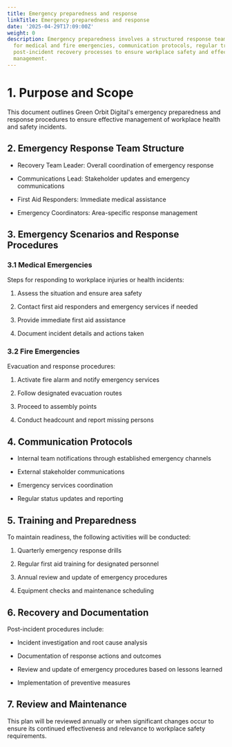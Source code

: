 ```yaml
---
title: Emergency preparedness and response
linkTitle: Emergency preparedness and response
date: '2025-04-29T17:09:00Z'
weight: 0
description: Emergency preparedness involves a structured response team, procedures
  for medical and fire emergencies, communication protocols, regular training, and
  post-incident recovery processes to ensure workplace safety and effective incident
  management.
---
```



<!-- Unsupported block type: table_of_contents -->

# 1. Purpose and Scope

This document outlines Green Orbit Digital's emergency preparedness and response procedures to ensure effective management of workplace health and safety incidents.

## 2. Emergency Response Team Structure

- Recovery Team Leader: Overall coordination of emergency response

- Communications Lead: Stakeholder updates and emergency communications

- First Aid Responders: Immediate medical assistance

- Emergency Coordinators: Area-specific response management

## 3. Emergency Scenarios and Response Procedures

### 3.1 Medical Emergencies

Steps for responding to workplace injuries or health incidents:

1. Assess the situation and ensure area safety

1. Contact first aid responders and emergency services if needed

1. Provide immediate first aid assistance

1. Document incident details and actions taken

### 3.2 Fire Emergencies

Evacuation and response procedures:

1. Activate fire alarm and notify emergency services

1. Follow designated evacuation routes

1. Proceed to assembly points

1. Conduct headcount and report missing persons

## 4. Communication Protocols

- Internal team notifications through established emergency channels

- External stakeholder communications

- Emergency services coordination

- Regular status updates and reporting

## 5. Training and Preparedness

To maintain readiness, the following activities will be conducted:

1. Quarterly emergency response drills

1. Regular first aid training for designated personnel

1. Annual review and update of emergency procedures

1. Equipment checks and maintenance scheduling

## 6. Recovery and Documentation

Post-incident procedures include:

- Incident investigation and root cause analysis

- Documentation of response actions and outcomes

- Review and update of emergency procedures based on lessons learned

- Implementation of preventive measures

## 7. Review and Maintenance

This plan will be reviewed annually or when significant changes occur to ensure its continued effectiveness and relevance to workplace safety requirements.